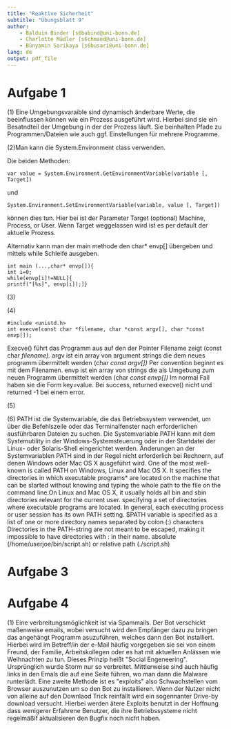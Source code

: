```yaml
---
title: "Reaktive Sicherheit"
subtitle: "Übungsblatt 9"
author: 
	- Balduin Binder [s6babind@uni-bonn.de]
	- Charlotte Mädler [s6chmaed@uni-bonn.de]
	- Bünyamin Sarikaya [s6busari@uni-bonn.de]
lang: de
output: pdf_file
---
```


# Aufgabe 1

(1) Eine Umgebungsvaraible sind dynamisch änderbare Werte, die beeinflussen  können wie ein Prozess ausgeführt wird. Hierbei sind sie ein Besatndteil der Umgebung in der der Prozess läuft. Sie beinhalten Pfade zu Programmen/Dateien wie auch ggf. Einstellungen für mehrere Programme.

(2)Man kann die System.Environment class verwenden.

Die beiden Methoden: 
```
var value = System.Environment.GetEnvironmentVariable(variable [, Target])
```
und
```
System.Environment.SetEnvironmentVariable(variable, value [, Target])
```
können dies tun. Hier bei ist der Parameter Target (optional) Machine, Process, or User. Wenn Target weggelassen wird ist es per default der aktuelle Prozess.

Alternativ kann man der main methode den char* envp[] übergeben und mittels while Schleife ausgeben.
```
int main (...,char* envp[]){
int i=0;
while(envp[i]!=NULL]{
printf("[%s]", envp[i]);]}
```

(3)

(4)
```
#include <unistd.h> 
int execve(const char *filename, char *const argv[], char *const envp[]);
```
Execve() führt das Programm aus auf den der Pointer Filename zeigt (const char *filename).*
argv ist ein array von argument strings die dem neues programm übermittelt werden (char *const argv[])* Per convention beginnt es mit dem Filenamen.
envp ist ein array von strings die als Umgebung zum neuen Programm übermittelt werden (char *const envp[])* Im normal Fall haben sie die Form key=value.
Bei success, returned execve() nicht und returned -1 bei einem error. 

(5)

(6)
PATH ist die Systemvariable, die das Betriebssystem verwendet, um über die Befehlszeile oder das Terminalfenster nach erforderlichen ausführbaren Dateien zu suchen.
Die Systemvariable PATH kann mit dem Systemutility in der Windows-Systemsteuerung oder in der Startdatei der Linux- oder Solaris-Shell eingerichtet werden.
Änderungen an der Systemvariablen PATH sind in der Regel nicht erforderlich bei Rechnern, auf denen Windows oder Mac OS X ausgeführt wird.
One of the most well-known is called PATH on Windows, Linux and Mac OS X. It specifies the directories in which executable programs* are located on the machine that can be started without knowing and typing the whole path to the file on the command line.On Linux and Mac OS X, it usually holds all bin and sbin directories relevant for the current user.
specifying a set of directories where executable programs are located. In general, each executing process or user session has its own PATH setting.
 $PATH variable is specified as a list of one or more directory names separated by colon (:) characters
 Directories in the PATH-string are not meant to be escaped, making it impossible to have directories with : in their name. 
 absolute (/home/userjoe/bin/script.sh) or relative path (./script.sh) 
 
 # Aufgabe 3
 
 # Aufgabe 4
 (1) Eine verbreitungsmöglichkeit ist via Spammails. Der Bot verschickt maßenweise emails, wobei versucht wird den Empfänger dazu zu bringen das angehängt Programm asuzuführen, welches dann den Bot installiert. Hierbei wird im Betreff/in der e-Mail häufig vorgegeben sie sei von einem Freund, der Familie, Arbeitskollegen oder es hat mit aktuellen Anlässen wie Weihnachten zu tun. Dieses Prinzip heißt "Social Engeneering". Ursprünglich wurde Storm nur so verbreitet. Mittlerweise sind auch häufig links in den Emals die auf eine Seite führen, wo man dann die Malware runterlädt. 
 Eine zweite Methode ist es "exploits" also Schwachstellen vom Browser auszunutzen um so den Bot zu installieren. Wenn der Nutzer nicht von alleine auf den Downlaod Trick reinfällt wird ein sogennanter Drive-by download versucht.  Hierbei werden ätere Exploits benutzt in der Hoffnung dass wenigerer Erfahrene Benutzer, die ihre Betriebssysteme nicht regelmäßif aktualisieren den Bugfix noch nicht haben.
           
